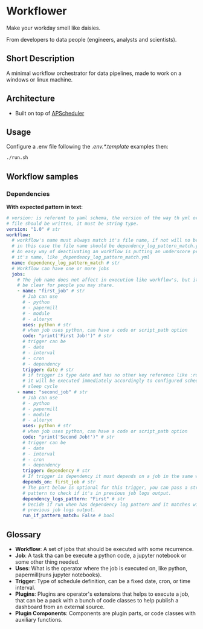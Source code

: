 # Workflower

Make your workday smell like daisies.

From developers to data people (engineers, analysts and scientists).

## Short Description

A minimal workflow orchestrator for data pipelines, made to work on a windows or linux machine.

## Architecture

- Built on top of [APScheduler](https://github.com/agronholm/apscheduler)

## Usage

Configure a .env file following the _.env.\*.template_ examples then:

```sh
./run.sh
```

## Workflow samples

### Dependencies

**With expected pattern in text**:

```yaml
# version: is referent to yaml schema, the version of the way th yml or yaml
# file should be written, it must be string type.
version: "1.0" # str
workflow:
  # workflow's name must always match it's file name, if not will no be load,
  # in this case the file name should be dependency_log_pattern_match.yml
  # An easy way of deactivating an workflow is putting an underscore prefix in
  # it's name, like _dependency_log_pattern_match.yml
  name: dependency_log_pattern_match # str
  # Workflow can have one or more jobs
  jobs:
    # The job name does not affect in execution like workflow's, but it should
    # be clear for people you may share.
    - name: "first_job" # str
      # Job can use
      # - python
      # - papermill
      # - module
      # - alteryx
      uses: python # str
      # when job uses python, can have a code or script_path option
      code: "print('First Job!')" # str
      # trigger can be
      # - date
      # - interval
      # - cron
      # - dependency
      trigger: date # str
      # if trigger is type date and has no other key reference like :run_date:
      # it will be executed immediately accordingly to configured scheduler
      # sleep cycle
    - name: "second_job" # str
      # Job can use
      # - python
      # - papermill
      # - module
      # - alteryx
      uses: python # str
      # when job uses python, can have a code or script_path option
      code: "print('Second Job!')" # str
      # trigger can be
      # - date
      # - interval
      # - cron
      # - dependency
      trigger: dependency # str
      # If trigger is dependency it must depends on a job in the same workflow
      depends_on: first_job # str
      # The part below is optional for this trigger, you can pass a string
      # pattern to check if it's in previous job logs output.
      dependency_logs_pattern: "First" # str
      # Decide if run when has dependency log pattern and it matches with
      # previous job logs output.
      run_if_pattern_match: False # bool
```

## Glossary

- **Workflow**:
  A set of jobs that should be executed with some recurrence.
- **Job**:
  A task tha can be execute a python code, a jupyter notebook or some other thing needed.
- **Uses**:
  What is the operator where the job is executed on, like python, papermill(runs jupyter notebooks).
- **Trigger**:
  Type of schedule definition, can be a fixed date, cron, or time interval.
- **Plugins**:
  Plugins are operator's extensions that helps to execute a job, that can be a pack with a bunch of code classes to help publish a dashboard from an external source.
- **Plugin Components**:
  Components are plugin parts, or code classes with auxiliary functions.
